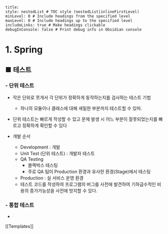 ```table-of-contents
title: 
style: nestedList # TOC style (nestedList|inlineFirstLevel)
minLevel: 0 # Include headings from the specified level
maxLevel: 0 # Include headings up to the specified level
includeLinks: true # Make headings clickable
debugInConsole: false # Print debug info in Obsidian console
```

# 1. Spring
## ■ 테스트

### - 단위 테스트
- 작은 단위로 쪼개서 각 단위가 정확하게 동작하는지를 검사하는 테스트 기법
	- 하나의 모듈이나 클래스에 대해 세밀한 부분까지 테스트할 수 있따.
- 단위 테스트는 빠르게 작성할 수 있고 문제 발생 시 어느 부분이 잘못되었는지를 빠르고 정확하게 확인할 수 있다

- 개발 순서
	- Development : 개발
	- Unit Test (단위 테스트) : 개발자 테스트
	- QA Testing
		- 블랙박스 테스팅
		- 주로 QA 팀이 Production 환경과 유사한 환경(Stage)에서 테스팅
	- Production : 실 서비스 운영 환경
	- 테스트 코드를 작성하여 프로그램의 버그를 사전에 발견하여 기하급수적인 비용의 증가가능성을 사전에 방지할 수 있다.

### - 통합 테스트
- 



[[Templates]]
